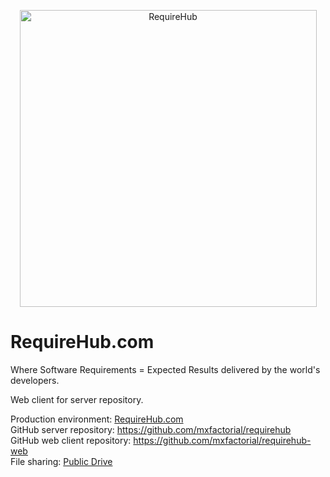 <p align="center">
  <img width="475" alt="RequireHub" src="https://user-images.githubusercontent.com/12200465/36760653-97eb3b70-1bd0-11e8-9419-294d233c79a1.png">
</p>

# RequireHub.com  
Where Software Requirements = Expected Results delivered by the world's developers.   

Web client for server repository.  

Production environment: [RequireHub.com](http://requirehub.com/)  
GitHub server repository: https://github.com/mxfactorial/requirehub  
GitHub web client repository: https://github.com/mxfactorial/requirehub-web  
File sharing: [Public Drive](https://drive.google.com/drive/folders/1_IzRSEnquhLxxyIPBfAbOA9VR21vzSX9?usp=sharing)  
